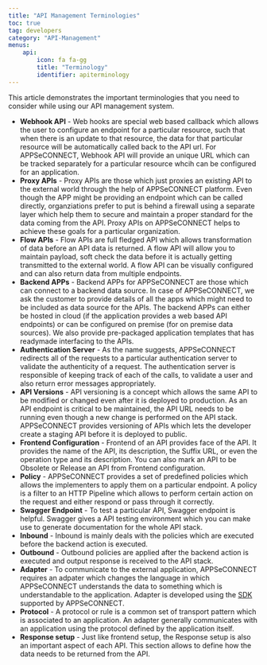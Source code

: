 ```yaml
---
title: "API Management Terminologies"
toc: true
tag: developers
category: "API-Management"
menus: 
    api:
        icon: fa fa-gg
        title: "Terminology" 
        identifier: apiterminology 
---
```


This article demonstrates the important terminologies that you need to consider while using our API management system.

- **Webhook API** - Web hooks are special web based callback which allows the user to configure an endpoint for a particular resource, such that when there is an update to that resource, the data for that particular resource will be automatically called back to the API url. For APPSeCONNECT, Webhook API will provide an unique URL which can be tracked separately for a particular resource whcih can be configured for an application. 
- **Proxy APIs** - Proxy APIs are those which just proxies an existing API to the external world through the help of APPSeCONNECT platform. Even though the APP might be providing an endpoint which can be called directly, organziations prefer to put is behind a firewall using a separate layer which help them to secure and maintain a proper standard for the data coming from the API. Proxy APIs on APPSeCONNECT helps to achieve these goals for a particular organization. 
- **Flow APIs** - Flow APIs are full fledged API which allows transformation of data before an API data is returned. A flow API will allow you to maintain payload, soft check the data before it is actually getting transmitted to the external world. A flow API can be visually configured and can also return data from multiple endpoints. 
- **Backend APPs** - Backend APPs for APPSeCONNECT are those which can connect to a backend data source. In case of APPSeCONNECT, we ask the customer to provide details of all the apps which might need to be included as data source for the APIs. The backend APPs can either be hosted in cloud (if the application provides a web based API endpoints) or can be configured on premise (for on premise data sources). We also provide pre-packaged application templates that has readymade interfacing to the APIs. 
- **Authentication Server** - As the name suggests, APPSeCONNECT redirects all of the requests to a particular authentication server to validate the authenticity of a request. The authentication server is responsible of keeping track of each of the calls, to validate a user and also return error messages appropriately. 
- **API Versions** - API versioning is a concept which allows the same API to be modified or changed even after it is deployed to production. As an API endpoint is critical to be maintained, the API URL needs to be running even though a new change is performed on the API stack. APPSeCONNECT provides versioning of APIs which lets the developer create a staging API before it is deployed to public. 
- **Frontend Configuration** - Frontend of an API provides face of the API. It provides the name of the API, its description, the Suffix URL, or even the operation type and its description. You can also mark an API to be Obsolete or Release an API from Frontend configuration. 
- **Policy** - APPSeCONNECT provides a set of predefined policies which allows the implementers to apply them on a particular endpoint. A policy is a filter to an HTTP Pipeline which allows to perform certain action on the request and either respond or pass through it correctly. 
- **Swagger Endpoint** - To test a particular API, Swagger endpoint is helpful. Swagger gives a API testing environment which you can make use to generate documentation for the whole API stack.
- **Inbound** - Inbound is mainly deals with the policies which are executed before the backend action is executed.
- **Outbound** - Outbound policies are applied after the backend action is executed and output response is received to the API stack.
- **Adapter** - To communicate to the external application, APPSeCONNECT requires an adpater which changes the language in which APPSeCONNECT understands the data to something which is understandable to the application. Adapter is developed using the [SDK](/sdk/Overview-of-SDK/) supported by APPSeCONNECT. 
- **Protocol** - A protocol or rule is a common set of transport pattern which is associated to an application. An adapter generally communicates with an application using the protocol defined by the application itself.
- **Response setup** - Just like frontend setup, the Response setup is also an important aspect of each API. This section allows to define how the data needs to be returned from the API.